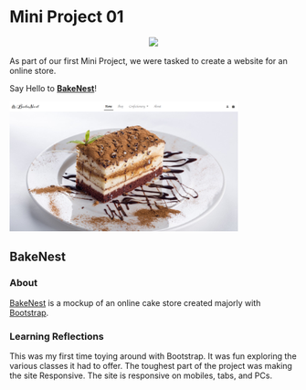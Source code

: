 # Mini Project 01

<p align="center">
  <a href="https://skillicons.dev">
    <img src="https://skillicons.dev/icons?i=html,bootstrap" />
  </a>
</p>

As part of our first Mini Project, we were tasked to create a website for an online store. 

Say Hello to **[BakeNest](https://zeeshan777.github.io/GITHUB-ABDULLAHZEESHAN_SCIFOR/mini-projects/mini-project-01/bakenest/)**!

<img src="../../../utils/bakenest.png" alt="Portfolio Home Page" width="400">

## BakeNest

### About

[BakeNest](https://zeeshan777.github.io/GITHUB-ABDULLAHZEESHAN_SCIFOR/mini-projects/mini-project-01/bakenest/) is a mockup of an online cake store created majorly with [Bootstrap](https://getbootstrap.com/).

### Learning Reflections

This was my first time toying around with Bootstrap. It was fun exploring the various classes it had to offer. The toughest part of the project was making the site Responsive. The site is responsive on mobiles, tabs, and PCs.
